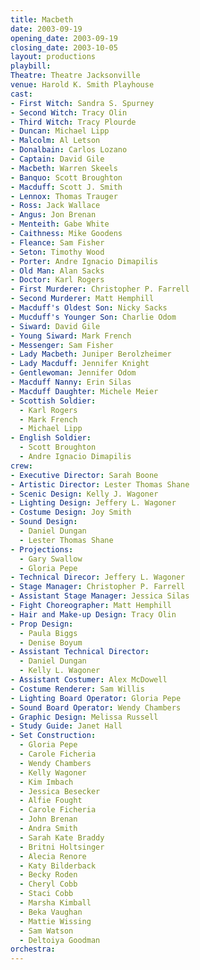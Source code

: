 ```yaml
---
title: Macbeth
date: 2003-09-19
opening_date: 2003-09-19
closing_date: 2003-10-05
layout: productions
playbill:
Theatre: Theatre Jacksonville
venue: Harold K. Smith Playhouse
cast:
- First Witch: Sandra S. Spurney
- Second Witch: Tracy Olin
- Third Witch: Tracy Plourde
- Duncan: Michael Lipp
- Malcolm: Al Letson
- Donalbain: Carlos Lozano
- Captain: David Gile
- Macbeth: Warren Skeels
- Banquo: Scott Broughton
- Macduff: Scott J. Smith
- Lennox: Thomas Trauger
- Ross: Jack Wallace
- Angus: Jon Brenan
- Menteith: Gabe White
- Caithness: Mike Goodens
- Fleance: Sam Fisher
- Seton: Timothy Wood
- Porter: Andre Ignacio Dimapilis
- Old Man: Alan Sacks
- Doctor: Karl Rogers
- First Murderer: Christopher P. Farrell
- Second Murderer: Matt Hemphill
- Macduff's Oldest Son: Nicky Sacks
- Mucduff's Younger Son: Charlie Odom
- Siward: David Gile
- Young Siward: Mark French
- Messenger: Sam Fisher
- Lady Macbeth: Juniper Berolzheimer
- Lady Macduff: Jennifer Knight
- Gentlewoman: Jennifer Odom
- Macduff Nanny: Erin Silas
- Macduff Daughter: Michele Meier
- Scottish Soldier:
  - Karl Rogers
  - Mark French
  - Michael Lipp
- English Soldier:
  - Scott Broughton
  - Andre Ignacio Dimapilis
crew:
- Executive Director: Sarah Boone
- Artistic Director: Lester Thomas Shane
- Scenic Design: Kelly J. Wagoner
- Lighting Design: Jeffery L. Wagoner
- Costume Design: Joy Smith
- Sound Design:
  - Daniel Dungan
  - Lester Thomas Shane
- Projections:
  - Gary Swallow
  - Gloria Pepe
- Technical Direcor: Jeffery L. Wagoner
- Stage Manager: Christopher P. Farrell
- Assistant Stage Manager: Jessica Silas
- Fight Choreographer: Matt Hemphill
- Hair and Make-up Design: Tracy Olin
- Prop Design:
  - Paula Biggs
  - Denise Boyum
- Assistant Technical Director:
  - Daniel Dungan
  - Kelly L. Wagoner
- Assistant Costumer: Alex McDowell
- Costume Renderer: Sam Willis
- Lighting Board Operator: Gloria Pepe
- Sound Board Operator: Wendy Chambers
- Graphic Design: Melissa Russell
- Study Guide: Janet Hall
- Set Construction:
  - Gloria Pepe
  - Carole Ficheria
  - Wendy Chambers
  - Kelly Wagoner
  - Kim Imbach
  - Jessica Besecker
  - Alfie Fought
  - Carole Ficheria
  - John Brenan
  - Andra Smith
  - Sarah Kate Braddy
  - Britni Holtsinger
  - Alecia Renore
  - Katy Bilderback
  - Becky Roden
  - Cheryl Cobb
  - Staci Cobb
  - Marsha Kimball
  - Beka Vaughan
  - Mattie Wissing
  - Sam Watson
  - Deltoiya Goodman
orchestra:
---
```

